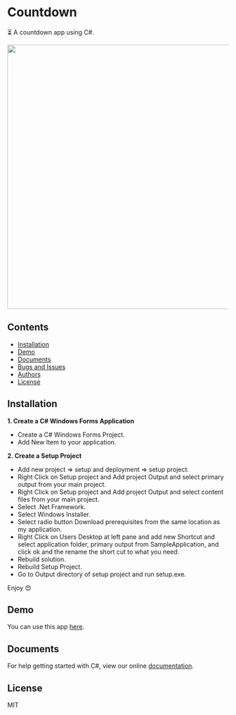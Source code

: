 # Countdown

⏳ A countdown app using C#.

<p align="center">
<img src="https://user-images.githubusercontent.com/34389409/49017001-47771e00-f1ba-11e8-8d6f-9c597ec0db36.gif" width="600"/>
</p>

## Contents

* [Installation](#installation)
* [Demo](#demo)
* [Documents](#documents)
* [Bugs and Issues](#bugs-and-issues)
* [Authors](#authors)
* [License](#license)

## Installation

**1. Create a C# Windows Forms Application**

* Create a C# Windows Forms Project.
* Add New Item to your application.

**2. Create a Setup Project**

* Add new project => setup and deployment => setup project.
* Right Click on Setup project and Add project Output and select primary output from your main project.
* Right Click on Setup project and Add project Output and select content files from your main project.
* Select .Net Framework.
* Select Windows Installer.
* Select radio button Download prerequisites from the same location as my application.
* Right Click on Users Desktop at left pane and add new Shortcut and select application folder, primary output from SampleApplication, and click ok and the rename the short cut to what you need.
* Rebuild solution.
* Rebuild Setup Project.
* Go to Output directory of setup project and run setup.exe.

Enjoy 😍

## Demo

You can use this app [here](https://drive.google.com/file/d/18KXJYTCx-77Fm9jR-nFuBNmlnb07WDdL/view?usp=sharing).

## Documents

For help getting started with C#, view our online [documentation](https://docs.microsoft.com/en-us/dotnet/csharp/).

## License

MIT
